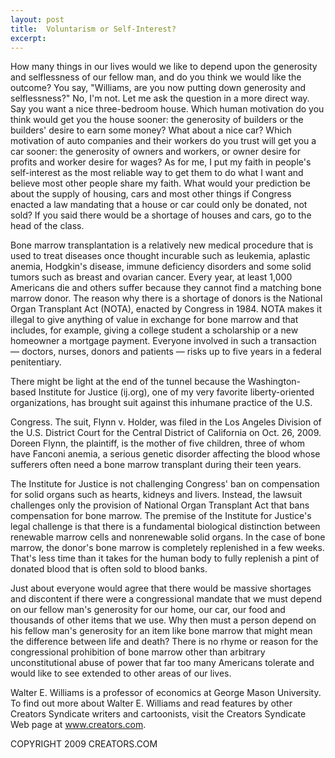 ```yaml
---
layout: post
title:  Voluntarism or Self-Interest?
excerpt:
---
```


How many things in our lives would we like to depend upon the generosity and selflessness of our fellow man, and do you think we would like the outcome? You say, "Williams, are you now putting down generosity and selflessness?" No, I'm not. Let me ask the question in a more direct way. Say you want a nice three-bedroom house. Which human motivation do you think would get you the house sooner: the generosity of builders or the builders' desire to earn some money? What about a nice car? Which motivation of auto companies and their workers do you trust will get you a car sooner: the generosity of owners and workers, or owner desire for profits and worker desire for wages? As for me, I put my faith in people's self-interest as the most reliable way to get them to do what I want and believe most other people share my faith. What would your prediction be about the supply of housing, cars and most other things if Congress enacted a law mandating that a house or car could only be donated, not sold? If you said there would be a shortage of houses and cars, go to the head of the class.

Bone marrow transplantation is a relatively new medical procedure that is used to treat diseases once thought incurable such as leukemia, aplastic anemia, Hodgkin's disease, immune deficiency disorders and some solid tumors such as breast and ovarian cancer. Every year, at least 1,000 Americans die and others suffer because they cannot find a matching bone marrow donor. The reason why there is a shortage of donors is the National Organ Transplant Act (NOTA), enacted by Congress in 1984. NOTA makes it illegal to give anything of value in exchange for bone marrow and that includes, for example, giving a college student a scholarship or a new homeowner a mortgage payment. Everyone involved in such a transaction — doctors, nurses, donors and patients — risks up to five years in a federal penitentiary.

There might be light at the end of the tunnel because the Washington-based Institute for Justice (ij.org), one of my very favorite liberty-oriented organizations, has brought suit against this inhumane practice of the U.S.

 Congress. The suit, Flynn v. Holder, was filed in the Los Angeles Division of the U.S. District Court for the Central District of California on Oct. 26, 2009. Doreen Flynn, the plaintiff, is the mother of five children, three of whom have Fanconi anemia, a serious genetic disorder affecting the blood whose sufferers often need a bone marrow transplant during their teen years.

The Institute for Justice is not challenging Congress' ban on compensation for solid organs such as hearts, kidneys and livers. Instead, the lawsuit challenges only the provision of National Organ Transplant Act that bans compensation for bone marrow. The premise of the Institute for Justice's legal challenge is that there is a fundamental biological distinction between renewable marrow cells and nonrenewable solid organs. In the case of bone marrow, the donor's bone marrow is completely replenished in a few weeks. That's less time than it takes for the human body to fully replenish a pint of donated blood that is often sold to blood banks.

Just about everyone would agree that there would be massive shortages and discontent if there were a congressional mandate that we must depend on our fellow man's generosity for our home, our car, our food and thousands of other items that we use. Why then must a person depend on his fellow man's generosity for an item like bone marrow that might mean the difference between life and death? There is no rhyme or reason for the congressional prohibition of bone marrow other than arbitrary unconstitutional abuse of power that far too many Americans tolerate and would like to see extended to other areas of our lives.

Walter E. Williams is a professor of economics at George Mason University. To find out more about Walter E. Williams and read features by other Creators Syndicate writers and cartoonists, visit the Creators Syndicate Web page at www.creators.com.

COPYRIGHT 2009 CREATORS.COM
